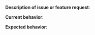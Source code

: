 <!-- Please fill in the fields below to submit an issue or feature request.  The
more information that is provided, the better. -->
**Description of issue or feature request**:


**Current behavior**:


**Expected behavior**:


